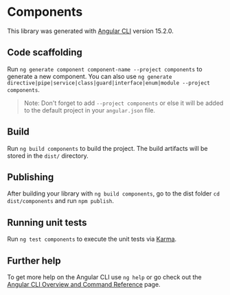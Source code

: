 # Components

This library was generated with [Angular CLI](https://github.com/angular/angular-cli) version 15.2.0.

## Code scaffolding

Run `ng generate component component-name --project components` to generate a new component. You can also use `ng generate directive|pipe|service|class|guard|interface|enum|module --project components`.
> Note: Don't forget to add `--project components` or else it will be added to the default project in your `angular.json` file. 

## Build

Run `ng build components` to build the project. The build artifacts will be stored in the `dist/` directory.

## Publishing

After building your library with `ng build components`, go to the dist folder `cd dist/components` and run `npm publish`.

## Running unit tests

Run `ng test components` to execute the unit tests via [Karma](https://karma-runner.github.io).

## Further help

To get more help on the Angular CLI use `ng help` or go check out the [Angular CLI Overview and Command Reference](https://angular.io/cli) page.
